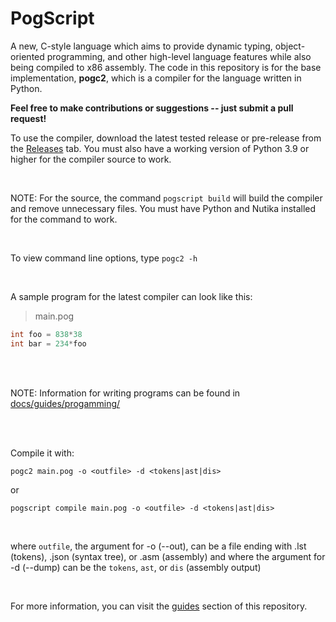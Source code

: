 # PogScript

A new, C-style language which aims to provide dynamic typing, object-oriented programming, and other high-level language features while also being compiled to x86 assembly. The code in this repository is for the base implementation, **pogc2**, which is a compiler for the language written in Python.

**Feel free to make contributions or suggestions -- just submit a pull request!**

To use the compiler, download the latest tested release or pre-release from the [Releases](https://github.com/User0332/PogScript/releases) tab. You must also have a working version of Python 3.9 or higher for the compiler source to work.

<br/>

NOTE: For the source, the command `pogscript build` will build the compiler and remove unnecessary files. You must have Python and Nutika installed for the command to work.

<br/>

To view command line options, type ```pogc2 -h```

<br/>

A sample program for the latest compiler can look like this:

>main.pog

```c
int foo = 838*38
int bar = 234*foo
```

<br/>
<br/>

NOTE: Information for writing programs can be found in [docs/guides/progamming/](https://github.com/User0332/PogScript/tree/master/docs/guides/programming)

<br/>
<br/>

Compile it with:

```console
pogc2 main.pog -o <outfile> -d <tokens|ast|dis>
```

or

```console
pogscript compile main.pog -o <outfile> -d <tokens|ast|dis>
```

<br/>

where `outfile`, the argument for -o (--out), can be a file ending with .lst (tokens), .json (syntax tree), or .asm (assembly) and where the argument for -d (--dump) can be the `tokens`, `ast`, or `dis` (assembly output)

<br/>

For more information, you can visit the [guides](https://github.com/User0332/PogScript/tree/master/docs/guides/) section of this repository.
